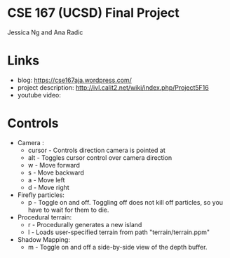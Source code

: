 # CSE 167 (UCSD) Final Project
Jessica Ng and Ana Radic
# Links
* blog: https://cse167aja.wordpress.com/ 
* project description: http://ivl.calit2.net/wiki/index.php/Project5F16
* youtube video:

# Controls
* Camera :
    * cursor - Controls direction camera is pointed at 
    * alt - Toggles cursor control over camera direction
    * w - Move forward
    * s - Move backward
    * a - Move left
    * d - Move right
* Firefly particles:
    * p - Toggle on and off. Toggling off does not kill off particles, so you have to wait for them to die.
* Procedural terrain:
    * r - Procedurally generates a new island
    * l - Loads user-specified terrain from path "terrain/terrain.ppm"
* Shadow Mapping:
    * m - Toggle on and off a side-by-side view of the depth buffer.
